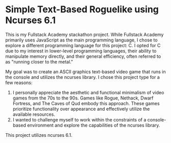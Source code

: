 # Simple Text-Based Roguelike using Ncurses 6.1

This is my Fullstack Academy stackathon project. While Fullstack Academy primarily uses JavaScript as the main programming language, I chose to explore a different programming language for this project: C. I opted for C due to my interest in lower-level programming languages, their ability to manipulate memory directly, and their general efficiency, often referred to as "running closer to the metal."

My goal was to create an ASCII graphics text-based video game that runs in the console and utilizes the ncurses library. I chose this project type for a few reasons:
1. I personally appreciate the aesthetic and functional minimalism of video games from the 70s to the 90s. Games like Rogue, Nethack, Dwarf Fortress, and The Caves of Qud embody this approach. These games prioritize functionality over appearance and effectively utilize the available resources.
2. I wanted to challenge myself to work within the constraints of a console-based environment and explore the capabilities of the ncurses library.

This project utilizes ncurses 6.1.
